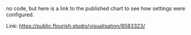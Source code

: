 
no code, but here is a link to the published chart to see how settings were configured.

Link: https://public.flourish.studio/visualisation/8583323/
